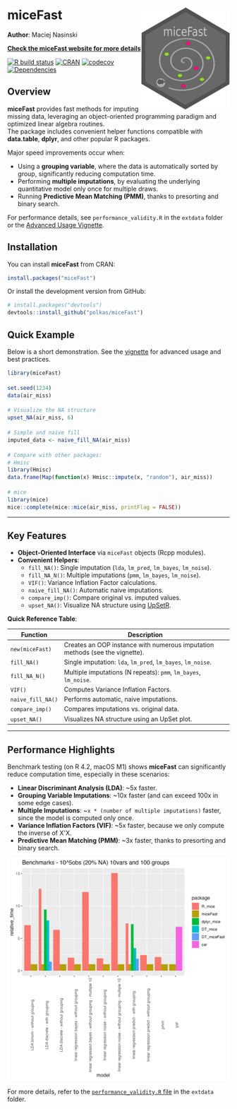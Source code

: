 # miceFast <a href='https://github.com/polkas/miceFast'><img src='man/figures/miceFast_logo.png' align="right" width="200" /></a>

**Author**: Maciej Nasinski  

[**Check the miceFast website for more details**](https://polkas.github.io/miceFast/index.html)

[![R build status](https://github.com/polkas/miceFast/workflows/R-CMD-check/badge.svg)](https://github.com/polkas/miceFast/actions)
[![CRAN](http://www.r-pkg.org/badges/version/miceFast)](https://cran.r-project.org/package=miceFast)
[![codecov](https://codecov.io/gh/Polkas/miceFast/branch/main/graph/badge.svg)](https://app.codecov.io/gh/Polkas/miceFast)
[![Dependencies](https://tinyverse.netlify.app/badge/miceFast)](https://cran.r-project.org/package=miceFast)

## Overview

**miceFast** provides fast methods for imputing missing data, leveraging an object-oriented programming paradigm and optimized linear algebra routines.  
The package includes convenient helper functions compatible with **data.table**, **dplyr**, and other popular R packages.

Major speed improvements occur when:  
- Using a **grouping variable**, where the data is automatically sorted by group, significantly reducing computation time.
- Performing **multiple imputations**, by evaluating the underlying quantitative model only once for multiple draws.
- Running **Predictive Mean Matching (PMM)**, thanks to presorting and binary search.

For performance details, see `performance_validity.R` in the `extdata` folder or the [Advanced Usage Vignette](https://polkas.github.io/miceFast/articles/miceFast-intro.html).

## Installation

You can install **miceFast** from CRAN:
```r
install.packages("miceFast")
```
Or install the development version from GitHub:
```r
# install.packages("devtools")
devtools::install_github("polkas/miceFast")
```

## Quick Example

Below is a short demonstration. See the [vignette](https://polkas.github.io/miceFast/articles/miceFast-intro.html) for advanced usage and best practices.

```r
library(miceFast)

set.seed(1234)
data(air_miss)

# Visualize the NA structure
upset_NA(air_miss, 6)

# Simple and naive fill
imputed_data <- naive_fill_NA(air_miss)

# Compare with other packages:
# Hmisc
library(Hmisc)
data.frame(Map(function(x) Hmisc::impute(x, "random"), air_miss))

# mice
library(mice)
mice::complete(mice::mice(air_miss, printFlag = FALSE))
```

---

## Key Features

- **Object-Oriented Interface** via `miceFast` objects (Rcpp modules).
- **Convenient Helpers**:  
  - `fill_NA()`: Single imputation (`lda`, `lm_pred`, `lm_bayes`, `lm_noise`).  
  - `fill_NA_N()`: Multiple imputations (`pmm`, `lm_bayes`, `lm_noise`).  
  - `VIF()`: Variance Inflation Factor calculations.  
  - `naive_fill_NA()`: Automatic naive imputations.  
  - `compare_imp()`: Compare original vs. imputed values.  
  - `upset_NA()`: Visualize NA structure using [UpSetR](https://cran.r-project.org/package=UpSetR).

**Quick Reference Table**:

| Function        | Description                                                                 |
|-----------------|-----------------------------------------------------------------------------|
| `new(miceFast)` | Creates an OOP instance with numerous imputation methods (see the vignette). |
| `fill_NA()`     | Single imputation: `lda`, `lm_pred`, `lm_bayes`, `lm_noise`.                   |
| `fill_NA_N()`   | Multiple imputations (N repeats): `pmm`, `lm_bayes`, `lm_noise`.               |
| `VIF()`         | Computes Variance Inflation Factors.                                         |
| `naive_fill_NA()` | Performs automatic, naive imputations.                                     |
| `compare_imp()` | Compares imputations vs. original data.                                      |
| `upset_NA()`    | Visualizes NA structure using an UpSet plot.                                 |

---

## Performance Highlights

Benchmark testing (on R 4.2, macOS M1) shows **miceFast** can significantly reduce computation time, especially in these scenarios:

- **Linear Discriminant Analysis (LDA)**: ~5x faster.  
- **Grouping Variable Imputations**: ~10x faster (and can exceed 100x in some edge cases).  
- **Multiple Imputations**: ~`x * (number of multiple imputations)` faster, since the model is computed only once.  
- **Variance Inflation Factors (VIF)**: ~5x faster, because we only compute the inverse of X'X.  
- **Predictive Mean Matching (PMM)**: ~3x faster, thanks to presorting and binary search.

![](man/figures/g_summary.png)

For more details, refer to the [`performance_validity.R` file](extdata/performance_validity.R) in the `extdata` folder.
